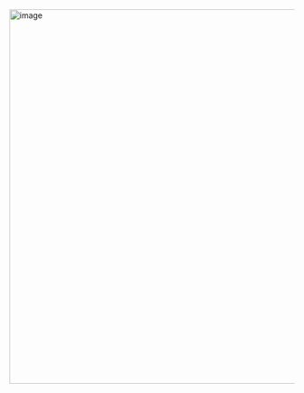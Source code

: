 <img width="1089" height="660" alt="image" src="https://github.com/user-attachments/assets/05591556-e7f3-4a21-8d82-52275ac850d4" />


